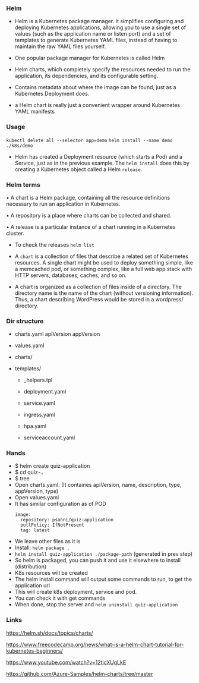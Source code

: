 ### Helm
* Helm is a Kubernetes package manager. It simplifies configuring and deploying
Kubernetes applications, allowing you to use a single set of values (such as the
application name or listen port) and a set of templates to generate Kubernetes
YAML files, instead of having to maintain the raw YAML files yourself.

* One popular package manager for Kubernetes is called Helm
* Helm charts, which completely specify the resources needed to run the application, its dependencies, and its configurable setting.
* Contains metadata about where the image can be found, just as a Kubernetes Deployment does.
* a Helm chart is really just a convenient wrapper around Kubernetes YAML manifests

### Usage
`kubectl delete all --selector app=demo`
`helm install --name demo ./k8s/demo`

* Helm has created a Deployment resource (which starts a Pod) and a
Service, just as in the previous example. The `helm install` does this by creating a
Kubernetes object called a Helm `release`.

### Helm terms
• A chart is a Helm package, containing all the resource definitions necessary to
run an application in Kubernetes.

• A repository is a place where charts can be collected and shared.

• A release is a particular instance of a chart running in a Kubernetes cluster.

* To check the releases
  `helm list`
  

* A `chart` is a collection of files that describe a related set of Kubernetes resources. A single chart might be used to deploy something simple, like a memcached pod, or something complex, like a full web app stack with HTTP servers, databases, caches, and so on.

* A chart is organized as a collection of files inside of a directory. The directory name is the name of the chart (without versioning information). Thus, a chart describing WordPress would be stored in a wordpress/ directory.

### Dir structure
* charts.yaml
  apiVersion 
  appVersion


* values.yaml
* charts/
* templates/
  * _helpers.tpl
  
  * deployment.yaml
  * service.yaml
  * ingress.yaml

  * hpa.yaml
  * serviceaccount.yaml



### Hands
* $ helm create quiz-application
* $ cd quiz-..
* $ tree
* Open charts.yaml. (It containes apiVersion, name, description, type, appVersion, type)
* Open values.yaml
* It has similar configuration as of POD
  ```
  image:
    repository: psahni/quiz-application
    pullPolicy: IfNotPresent
    tag: latest
  ```
* We leave other files as it is
* Install: `helm package .`
* `helm install quiz-application ./package-path` (generated in prev step)
* So helm is packaged, you can push it and use it elsewhere to install (distribution)
* K8s resources will be created
* The helm install command will output some commands to run, to get the application url
* This will create k8s deployment, service and pod.
* You can check it with get commands
* When done, stop the server and `helm uninstall quiz-application`



### Links
https://helm.sh/docs/topics/charts/

https://www.freecodecamp.org/news/what-is-a-helm-chart-tutorial-for-kubernetes-beginners/

https://www.youtube.com/watch?v=12ticXUqLkE


https://github.com/Azure-Samples/helm-charts/tree/master
